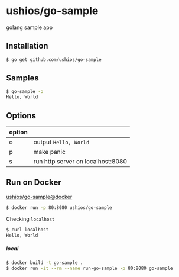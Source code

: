 ushios/go-sample
===============
golang sample app

Installation
-------------

```bash
$ go get github.com/ushios/go-sample
```


Samples
--------

```bash
$ go-sample -o
Hello, World
```

Options
--------

| option |  |
| ------ | --- |
| o | output `Hello, World` |
| p | make panic |
| s | run http server on localhost:8080 |

Run on Docker
--------------

[ushios/go-sample@docker](https://hub.docker.com/r/ushios/go-sample/)

```bash
$ docker run -p 80:8080 ushios/go-sample
```

Checking `localhost`

```bash
$ curl localhost
Hello, World
```

##### local

```bash
$ docker build -t go-sample .
$ docker run -it --rm --name run-go-sample -p 80:8080 go-sample
```

